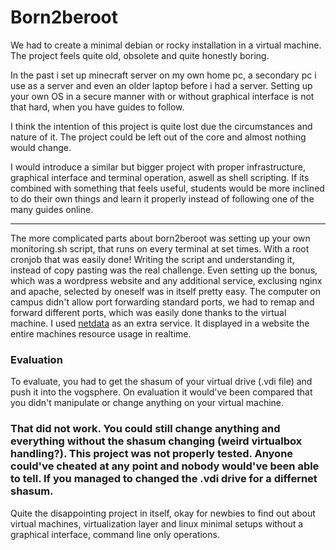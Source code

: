 # Born2beroot

We had to create a minimal debian or rocky installation in a virtual machine.
The project feels quite old, obsolete and quite honestly boring.

In the past i set up minecraft server on my own home pc, a secondary pc i use as a server and even an older laptop before i had a server.
Setting up your own OS in a secure manner with or without graphical interface is not that hard, when you have guides to follow.

I think the intention of this project is quite lost due the circumstances and nature of it.
The project could be left out of the core and almost nothing would change.

I would introduce a similar but bigger project with proper infrastructure, graphical interface and terminal operation, aswell as shell scripting.
If its combined with something that feels useful, students would be more inclined to do their own things and learn it properly instead of following one of the many guides online.

---
The more complicated parts about born2beroot was setting up your own monitoring.sh script, that runs on every terminal at set times.
With a root cronjob that was easily done!
Writing the script and understanding it, instead of copy pasting was the real challenge.
Even setting up the bonus, which was a wordpress website and any additional service, exclusing nginx and apache, selected by oneself was in itself pretty easy.
The computer on campus didn't allow port forwarding standard ports, we had to remap and forward different ports, which was easily done thanks to the virtual machine.
I used [netdata](https://github.com/netdata/) as an extra service. It displayed in a website the entire machines resource usage in realtime.


### Evaluation

To evaluate, you had to get the shasum of your virtual drive (.vdi file) and push it into the vogsphere.
On evaluation it would've been compared that you didn't manipulate or change anything on your virtual machine.

### That did not work. You could still change anything and everything without the shasum changing (weird virtualbox handling?). This project was not properly tested. Anyone could've cheated at any point and nobody would've been able to tell. If you managed to changed the .vdi drive for a differnet shasum.

Quite the disappointing project in itself, okay for newbies to find out about virtual machines, virtualization layer and linux minimal setups without a graphical interface, command line only operations.
